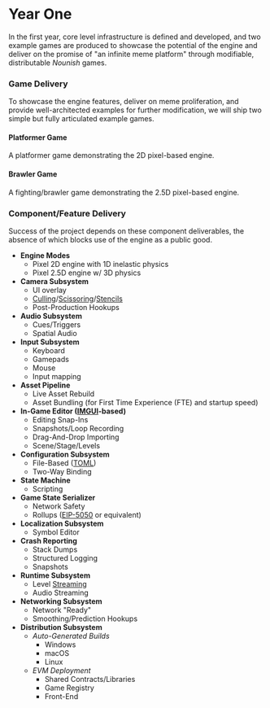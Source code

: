 # Year One

In the first year, core level infrastructure is defined and developed, and two example games are produced to showcase the potential of the engine and deliver on the promise of "an infinite meme platform" through modifiable, distributable _Nounish_ games.

### Game Delivery

To showcase the engine features, deliver on meme proliferation, and provide well-architected examples for further modification, we will ship two simple but fully articulated example games.

#### Platformer Game

A platformer game demonstrating the 2D pixel-based engine.

#### Brawler Game

A fighting/brawler game demonstrating the 2.5D pixel-based engine.

### Component/Feature Delivery

Success of the project depends on these component deliverables, the absence of which blocks use of the engine as a public good.

* **Engine Modes**
  * Pixel 2D engine with 1D inelastic physics
  * Pixel 2.5D engine w/ 3D physics
* **Camera Subsystem**
  * UI overlay
  * [Culling](https://en.wikipedia.org/wiki/Occlusion)/[Scissoring](https://www.khronos.org/opengl/wiki/Scissor\_Test)/[Stencils](https://en.wikipedia.org/wiki/Stencil\_buffer)
  * Post-Production Hookups
* **Audio Subsystem**
  * Cues/Triggers
  * Spatial Audio
* **Input Subsystem**
  * Keyboard
  * Gamepads
  * Mouse
  * Input mapping
* **Asset Pipeline**
  * Live Asset Rebuild
  * Asset Bundling (for First Time Experience (FTE) and startup speed)
* **In-Game Editor (**[**IMGUI**](https://en.wikipedia.org/wiki/Immediate\_mode\_GUI)**-based)**
  * Editing Snap-Ins
  * Snapshots/Loop Recording
  * Drag-And-Drop Importing
  * Scene/Stage/Levels
* **Configuration Subsystem**
  * File-Based ([TOML](https://toml.io/en/))
  * Two-Way Binding
* **State Machine**
  * Scripting
* **Game State Serializer**
  * Network Safety
  * Rollups ([EIP-5050](https://github.com/ethereum/EIPs/blob/master/EIPS/eip-5050.md) or equivalent)
* **Localization Subsystem**
  * Symbol Editor
* **Crash Reporting**
  * Stack Dumps
  * Structured Logging
  * Snapshots
* **Runtime Subsystem**
  * Level [Streaming](https://en.wikipedia.org/wiki/Streaming\_media)
  * Audio Streaming
* **Networking Subsystem**
  * Network "Ready"
  * Smoothing/Prediction Hookups
* **Distribution Subsystem**
  * _Auto-Generated Builds_
    * Windows
    * macOS
    * Linux
  * _EVM Deployment_
    * Shared Contracts/Libraries
    * Game Registry
    * Front-End



